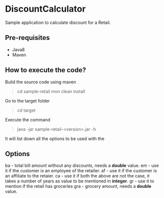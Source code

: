 # DiscountCalculator
Sample application to calculate discount for a Retail.

## Pre-requisites
- Java8
- Maven

## How to execute the code?
Build the source code using maven
> cd sample-retail
> mvn clean install

Go to the target folder
> cd target

Execute the command
> java -jar sample-retail-\<version\>.jar -h
 
It will list down all the options to be used with the 

## Options
ba - total bill amount without any discounts, needs a **double** value.
em - use it if the customer is an employee of the retailer.
af - use it if the customer is an affiliate to the retaier.
ca - use it if both the above are not the case, it takes a number of years as value to be mentioned in **integer**.
gr - use it to mention if the retail has groceries
gra - grocery amount, needs a **double** value.

